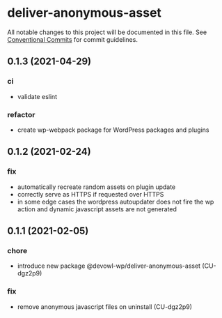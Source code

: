 # deliver-anonymous-asset

All notable changes to this project will be documented in this file.
See [Conventional Commits](https://conventionalcommits.org) for commit guidelines.

## 0.1.3 (2021-04-29)


### ci

* validate eslint


### refactor

* create wp-webpack package for WordPress packages and plugins





## 0.1.2 (2021-02-24)


### fix

* automatically recreate random assets on plugin update
* correctly serve as HTTPS if requested over HTTPS
* in some edge cases the wordpress autoupdater does not fire the wp action and dynamic javascript assets are not generated





## 0.1.1 (2021-02-05)


### chore

* introduce new package @devowl-wp/deliver-anonymous-asset (CU-dgz2p9)


### fix

* remove anonymous javascript files on uninstall (CU-dgz2p9)
